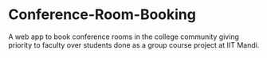 # Conference-Room-Booking
A web app to book conference rooms in the college community giving priority to faculty over students done as a group course project at IIT Mandi.
